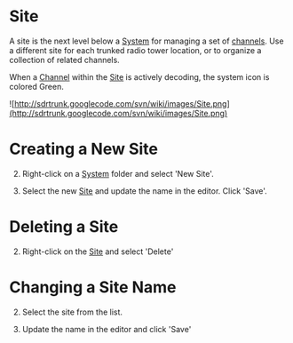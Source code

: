 # Site #

A site is the next level below a [System](System.md) for managing a set of  [channels](Channel.md).  Use a different site for each trunked radio tower location, or to organize a collection of related channels.

When a [Channel](Channel.md) within the [Site](Site.md) is actively decoding, the system icon is colored Green.

![http://sdrtrunk.googlecode.com/svn/wiki/images/Site.png](http://sdrtrunk.googlecode.com/svn/wiki/images/Site.png)

# Creating a New Site #

2. Right-click on a [System](System.md) folder and select 'New Site'.

3. Select the new [Site](Site.md) and update the name in the editor.  Click 'Save'.

# Deleting a Site #

2. Right-click on the [Site](Site.md) and select 'Delete'

# Changing a Site Name #

2. Select the site from the list.

3. Update the name in the editor and click 'Save'
